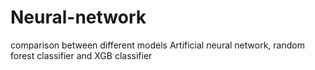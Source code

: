 # Neural-network
comparison between different models Artificial neural network, random forest classifier and XGB classifier
